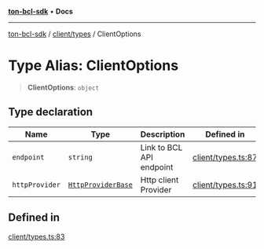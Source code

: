 [**ton-bcl-sdk**](../../../README.md) • **Docs**

***

[ton-bcl-sdk](../../../README.md) / [client/types](../README.md) / ClientOptions

# Type Alias: ClientOptions

> **ClientOptions**: `object`

## Type declaration

| Name | Type | Description | Defined in |
| ------ | ------ | ------ | ------ |
| `endpoint` | `string` | Link to BCL API endpoint | [client/types.ts:87](https://github.com/ton-fun-tech/ton-bcl-sdk/blob/2844ad70d72104e3115623db03ff9cc5fbf702ee/src/client/types.ts#L87) |
| `httpProvider` | [`HttpProviderBase`](../../../provider/httpProviderBase/interfaces/HttpProviderBase.md) | Http client Provider | [client/types.ts:91](https://github.com/ton-fun-tech/ton-bcl-sdk/blob/2844ad70d72104e3115623db03ff9cc5fbf702ee/src/client/types.ts#L91) |

## Defined in

[client/types.ts:83](https://github.com/ton-fun-tech/ton-bcl-sdk/blob/2844ad70d72104e3115623db03ff9cc5fbf702ee/src/client/types.ts#L83)
